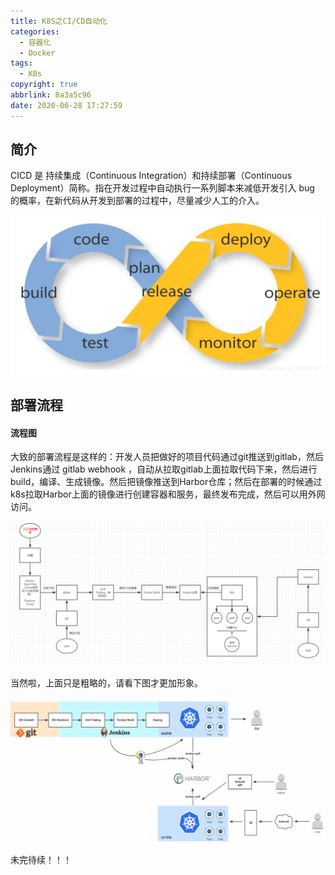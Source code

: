 ```yaml
---
title: K8S之CI/CD自动化
categories:
  - 容器化
  - Docker
tags:
  - K8s
copyright: true
abbrlink: 8a3a5c96
date: 2020-06-28 17:27:59
---
```


## 简介

CICD 是 持续集成（Continuous Integration）和持续部署（Continuous Deployment）简称。指在开发过程中自动执行一系列脚本来减低开发引入 bug 的概率，在新代码从开发到部署的过程中，尽量减少人工的介入。

![](K8S之CI-CD自动化/1.png)

<!--more-->

## 部署流程

#### 流程图

大致的部署流程是这样的：开发人员把做好的项目代码通过git推送到gitlab，然后Jenkins通过 gitlab  webhook ，自动从拉取gitlab上面拉取代码下来，然后进行build，编译、生成镜像。然后把镜像推送到Harbor仓库；然后在部署的时候通过k8s拉取Harbor上面的镜像进行创建容器和服务，最终发布完成，然后可以用外网访问。

![](K8S之CI-CD自动化/2.png)

当然啦，上面只是粗略的，请看下图才更加形象。

![](K8S之CI-CD自动化/3.png)

未完待续！！！